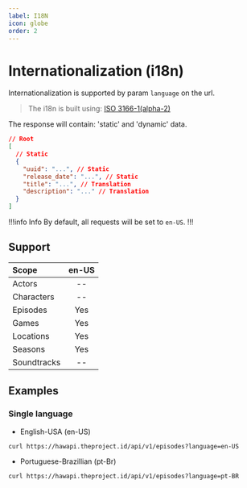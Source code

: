 ```yaml
---
label: I18N
icon: globe
order: 2
---
```


# Internationalization (i18n)

Internationalization is supported by param `language` on the url.

> The i18n is built using: [ISO 3166-1(alpha-2)](./ISO-3166-1.md)

The response will contain: 'static' and 'dynamic' data.

```json
// Root
[
  // Static
  {
    "uuid": "...", // Static
    "release_date": "...", // Static
    "title": "...", // Translation
    "description": "..." // Translation
  }
]
```

!!!info Info
By default, all requests will be set to `en-US`.
!!!

## Support

| Scope       | en-US |
| :---------- | :---: |
| Actors      |  --   |
| Characters  |  --   |
| Episodes    |  Yes  |
| Games       |  Yes  |
| Locations   |  Yes  |
| Seasons     |  Yes  |
| Soundtracks |  --   |

## Examples

### Single language

- English-USA (en-US)

```
curl https://hawapi.theproject.id/api/v1/episodes?language=en-US
```

- Portuguese-Brazillian (pt-Br)

```
curl https://hawapi.theproject.id/api/v1/episodes?language=pt-BR
```
